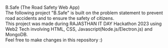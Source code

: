B.Safe (The Road Safety Web App)<br>
The following project "B.Safe" is built on the problem statement to prevent road accidents and to ensure the safety of citizens.<br>
This project was made during RAJASTHAN IT DAY Hackathon 2023 using Web2 Tech involving HTML, CSS, Javascript(Node.js/Electron.js) and MongoDB.<br>
Feel free to make changes in this repository :)
